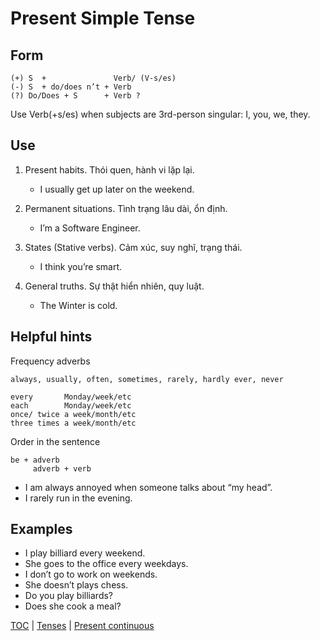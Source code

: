 # Present Simple Tense

## Form

```text
(+) S  +               Verb/ (V-s/es)
(-) S  + do/does n’t + Verb
(?) Do/Does + S      + Verb ?
```

Use Verb(+s/es) when subjects are 3rd-person singular: I, you, we, they.

## Use

1. Present habits. Thói quen, hành vi lặp lại.
    - I usually get up later on the weekend.

2. Permanent situations. Tình trạng lâu dài, ổn định.
    - I’m a Software Engineer.

3. States (Stative verbs). Cảm xúc, suy nghĩ, trạng thái.
    - I think you’re smart.

4. General truths. Sự thật hiển nhiên, quy luật.
    - The Winter is cold.

## Helpful hints

Frequency adverbs

```text
always, usually, often, sometimes, rarely, hardly ever, never

every       Monday/week/etc
each        Monday/week/etc
once/ twice a week/month/etc
three times a week/month/etc
```

Order in the sentence

```text
be + adverb
     adverb + verb
```

- I am always annoyed when someone talks about “my head”.
- I rarely run in the evening.

## Examples

- I play billiard every weekend.
- She goes to the office every weekdays.
- I don’t go to work on weekends.
- She doesn’t plays chess.
- Do you play billiards?
- Does she cook a meal?

[TOC](/README.md) | [Tenses](/tenses/README.md) | [Present continuous](present-continuous.md)

